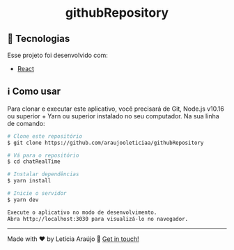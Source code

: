 <h1 align="center">
    githubRepository
</h1>

## :rocket: Tecnologias

Esse projeto foi desenvolvido com:

-  [React](https://pt-br.reactjs.org/)

## :information_source: Como usar

Para clonar e executar este aplicativo, você precisará de Git, Node.js v10.16 ou superior + Yarn ou superior instalado no seu computador. Na sua linha de comando:

```bash
# Clone este repositório
$ git clone https://github.com/araujooleticiaa/githubRepository

# Vá para o repositório 
$ cd chatRealTime

# Instalar dependências
$ yarn install

# Inicie o servidor
$ yarn dev

Execute o aplicativo no modo de desenvolvimento.
Abra http://localhost:3030 para visualizá-lo no navegador.

```
---

Made with ♥ by Letícia Araújo :wave: [Get in touch!](https://www.linkedin.com/in/leticiaa-araujoo/)
